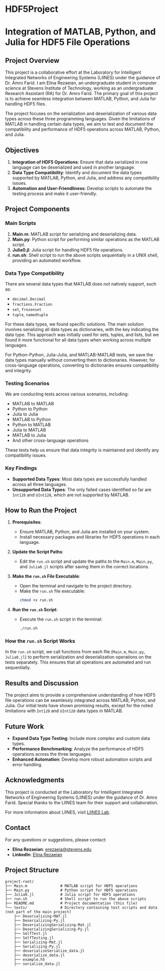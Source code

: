 # HDF5Project
# Integration of MATLAB, Python, and Julia for HDF5 File Operations

## Project Overview

This project is a collaborative effort at the Laboratory for Intelligent Integrated Networks of Engineering Systems (LIINES) under the guidance of Dr. Amro Farid. I am Elina Rezaeian, an undergraduate student in computer science at Stevens Institute of Technology, working as an undergraduate Research Assistant (RA) for Dr. Amro Farid. The primary goal of this project is to achieve seamless integration between MATLAB, Python, and Julia for handling HDF5 files.

The project focuses on the serialization and deserialization of various data types across these three programming languages. Given the limitations of MATLAB in handling certain data types, we aim to test and document the compatibility and performance of HDF5 operations across MATLAB, Python, and Julia.

## Objectives

1. **Integration of HDF5 Operations**: Ensure that data serialized in one language can be deserialized and used in another language.
2. **Data Type Compatibility**: Identify and document the data types supported by MATLAB, Python, and Julia, and address any compatibility issues.
3. **Automation and User-Friendliness**: Develop scripts to automate the testing process and make it user-friendly.

## Project Components

### Main Scripts

1. **Main.m**: MATLAB script for serializing and deserializing data.
2. **Main.py**: Python script for performing similar operations as the MATLAB script.
3. **Julia0.jl**: Julia script for handling HDF5 file operations.
4. **run.sh**: Shell script to run the above scripts sequentially in a UNIX shell, providing an automated workflow.


### Data Type Compatibility

There are several data types that MATLAB does not natively support, such as:
- `decimal.Decimal`
- `fractions.Fraction`
- `set`, `frozenset`
- `tuple`, `namedtuple`

For these data types, we found specific solutions. The main solution involves serializing all data types as dictionaries, with the key indicating the data type. This approach was initially used for sets, tuples, and lists, but we found it more functional for all data types when working across multiple languages.

For Python-Python, Julia-Julia, and MATLAB-MATLAB tests, we save the data types manually without converting them to dictionaries. However, for cross-language operations, converting to dictionaries ensures compatibility and integrity.

### Testing Scenarios

We are conducting tests across various scenarios, including:
- MATLAB to MATLAB
- Python to Python
- Julia to Julia
- MATLAB to Python
- Python to MATLAB
- Julia to MATLAB
- MATLAB to Julia
- And other cross-language operations

These tests help us ensure that data integrity is maintained and identify any compatibility issues.

### Key Findings

- **Supported Data Types**: Most data types are successfully handled across all three languages.
- **Unsupported Data Types**: The only failed cases identified so far are `Int128` and `UInt128`, which are not supported by MATLAB.

## How to Run the Project

1. **Prerequisites**:
   - Ensure MATLAB, Python, and Julia are installed on your system.
   - Install necessary packages and libraries for HDF5 operations in each language.

2. **Update the Script Paths**:
   - Edit the `run.sh` script and update the paths to the `Main.m`, `Main.py`, and `Julia0.jl` scripts after saving them in the correct locations.

3. **Make the `run.sh` File Executable**:
   - Open the terminal and navigate to the project directory.
   - Make the `run.sh` file executable:
     ```sh
     chmod +x run.sh
     ```

4. **Run the `run.sh` Script**:
   - Execute the `run.sh` script in the terminal:
     ```sh
     ./run.sh
     ```

### How the `run.sh` Script Works

In the `run.sh` script, we call functions from each file (`Main.m`, `Main.py`, `Julia0.jl`) to perform serialization and deserialization operations on the tests separately. This ensures that all operations are automated and run sequentially.

## Results and Discussion

The project aims to provide a comprehensive understanding of how HDF5 file operations can be seamlessly integrated across MATLAB, Python, and Julia. Our initial tests have shown promising results, except for the noted limitations with `Int128` and `UInt128` data types in MATLAB.

## Future Work

- **Expand Data Type Testing**: Include more complex and custom data types.
- **Performance Benchmarking**: Analyze the performance of HDF5 operations across the three languages.
- **Enhanced Automation**: Develop more robust automation scripts and error handling.

## Acknowledgments

This project is conducted at the Laboratory for Intelligent Integrated Networks of Engineering Systems (LIINES) under the guidance of Dr. Amro Farid. Special thanks to the LIINES team for their support and collaboration.

For more information about LIINES, visit [LIINES Lab](https://liines.net).

## Contact

For any questions or suggestions, please contact:
- **Elina Rezaeian**: [erezaeia@stevens.edu](mailto:erezaeia@stevens.edu)
- **LinkedIn**: [Elina Rezaeian](https://www.linkedin.com/in/elina-rezaeian-714b94271/)

## Project Structure

```plaintext
project-root/
├── Main.m               # MATLAB script for HDF5 operations
├── Main.py              # Python script for HDF5 operations
├── Julia0.jl            # Julia script for HDF5 operations
├── run.sh               # Shell script to run the above scripts
├── README.md            # Project documentation (this file)
└── tests/               # Directory containing test scripts and data (not part of the main project)
    ├── Deserializing-MAT.jl
    ├── Deserializing-Py.jl
    ├── DeserializingSerializing-Mat.jl
    ├── DeserializingSerializing-Py.jl
    ├── SelfTest.jl
    ├── SelfTesting.jl
    ├── Serializing-Mat.jl
    ├── Serializing-Py.jl
    ├── deserializeSerialize_data.jl
    ├── deserialize_data.jl
    ├── example.h5
    ├── serialize_data.jl






